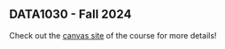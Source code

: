 ## DATA1030 - Fall 2024

Check out the [canvas site](https://canvas.brown.edu/courses/1096570) of the course for more details!
